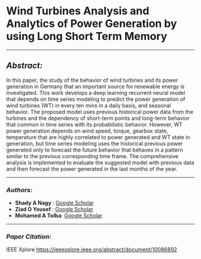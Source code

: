 # Wind Turbines Analysis and Analytics of Power Generation by using Long Short Term Memory
________________________________________
## *Abstract:*
In this paper, the study of the behavior of wind turbines and its power generation in Germany that an important source for renewable energy is investigated. This work develops a deep learning recurrent neural model that depends on time series modeling to predict the power generation of wind turbines (WT) in every ten mins in a daily basis, and seasonal behavior. The proposed model uses previous historical power data from the turbines and the dependency of short-term points and long-term behavior that common in time series with its probabilistic behavior. However, WT power generation depends on wind speed, torque, gearbox state, temperature that are highly correlated to power generated and WT state in generation, but time series modeling uses the historical previous power generated only to forecast the future behavior that behaves in a pattern similar to the previous corresponding time frame. The comprehensive analysis is implemented to evaluate the suggested model with previous data and then forecast the power generated in the last months of the year.
_________________________________
### *Authors:*
- **Shady A Nagy** : [Google Scholar](https://scholar.google.com/citations?hl=en&user=mH7CmFYAAAAJ) 
- **Ziad O Yousef** : [Google Scholar](https://scholar.google.com/citations?hl=en&user=fR9wY-EAAAAJ)
- **Mohamed A Tolba**: [Google Scholar](https://scholar.google.com/citations?hl=en&user=LVNwWjQAAAAJ)
___________________________
### *Paper Citation:*
IEEE Xplore https://ieeexplore.ieee.org/abstract/document/10086892
